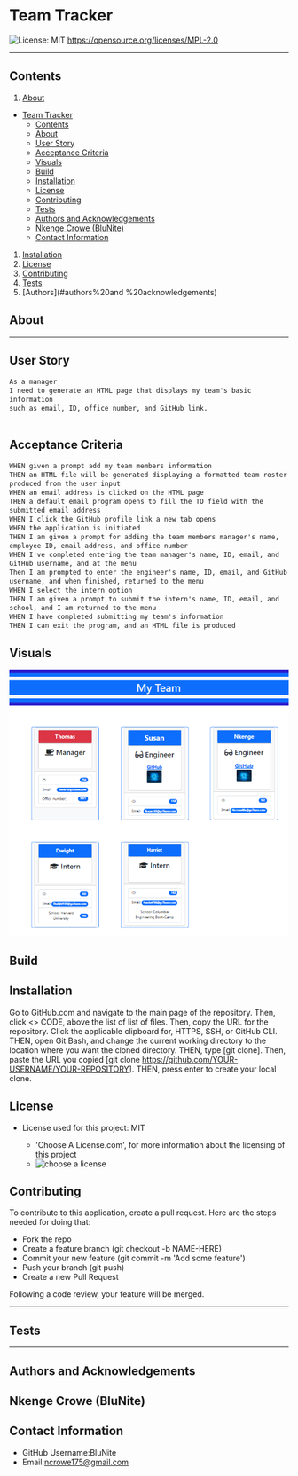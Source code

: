 # Team Tracker



![License: MIT](https://img.shields.io/badge/License-MIT-blue.svg) https://opensource.org/licenses/MPL-2.0



---

## Contents

1. [About](#about)

- [Team Tracker](#team-tracker)
  - [Contents](#contents)
  - [About](#about)
  - [User Story](#user-story)
  - [Acceptance Criteria](#acceptance-criteria)
  - [Visuals](#visuals)
  - [Build](#build)
  - [Installation](#installation)
  - [License](#license)
  - [Contributing](#contributing)
  - [Tests](#tests)
  - [Authors and Acknowledgements](#authors-and-acknowledgements)
  - [Nkenge Crowe (BluNite)](#nkenge-crowe-blunite)
  - [Contact Information](#contact-information)

1. [Installation](#installation)
2. [License](#license)
3. [Contributing](#contributing)
4. [Tests](#tests)
5. [Authors](#authors%20and %20acknowledgements)

## About



---

## User Story
```
As a manager
I need to generate an HTML page that displays my team's basic information
such as email, ID, office number, and GitHub link.


```
## Acceptance Criteria

```GIVEN a CLI application that accepts user input
WHEN given a prompt add my team members information
THEN an HTML file will be generated displaying a formatted team roster produced from the user input
WHEN an email address is clicked on the HTML page
THEN a default email program opens to fill the TO field with the submitted email address
WHEN I click the GitHub profile link a new tab opens
WHEN the application is initiated
THEN I am given a prompt for adding the team members manager's name, employee ID, email address, and office number
WHEN I've completed entering the team manager's name, ID, email, and GitHub username, and at the menu
Then I am prompted to enter the engineer's name, ID, email, and GitHub username, and when finished, returned to the menu
WHEN I select the intern option
THEN I am given a prompt to submit the intern's name, ID, email, and school, and I am returned to the menu
WHEN I have completed submitting my team's information
THEN I can exit the program, and an HTML file is produced
```

## Visuals


  <dl>
    <dl>
      <dl>
          <dl <dd><img src ="images/Screenshot (20).png" width="750px" /></dd></dl>
        </dl>
      </dl>
    </dl>


## Build

## Installation

Go to GitHub.com and navigate to the main page of the repository. Then, click <> CODE, above the list of list of files. Then, copy the URL for the repository. Click the applicable clipboard for, HTTPS, SSH, or GitHub CLI. THEN, open Git Bash, and change the current working directory to the location where you want the cloned directory. THEN, type [git clone]. Then, paste the URL you copied [git clone https://github.com/YOUR-USERNAME/YOUR-REPOSITORY]. THEN, press enter to create your local clone.

## License

- License used for this project: MIT

  - 'Choose A License.com', for more information about the licensing of this project
  - ![choose a license](https://choosealicense.com)

## Contributing

To contribute to this application, create a pull request.
Here are the steps needed for doing that:

- Fork the repo
- Create a feature branch (git checkout -b NAME-HERE)
- Commit your new feature (git commit -m 'Add some feature')
- Push your branch (git push)
- Create a new Pull Request

Following a code review, your feature will be merged.

---

## Tests

---

## Authors and Acknowledgements

## Nkenge Crowe (BluNite)

## Contact Information

- GitHub Username:BluNite
- Email:ncrowe175@gmail.com
